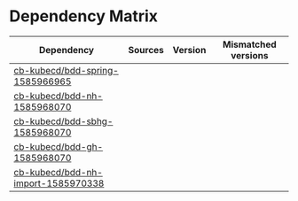 # Dependency Matrix

Dependency | Sources | Version | Mismatched versions
---------- | ------- | ------- | -------------------
[cb-kubecd/bdd-spring-1585966965](https://github.com/cb-kubecd/bdd-spring-1585966965.git) |  | []() | 
[cb-kubecd/bdd-nh-1585968070](https://github.com/cb-kubecd/bdd-nh-1585968070.git) |  | []() | 
[cb-kubecd/bdd-sbhg-1585968070](https://github.com/cb-kubecd/bdd-sbhg-1585968070.git) |  | []() | 
[cb-kubecd/bdd-gh-1585968070](https://github.com/cb-kubecd/bdd-gh-1585968070.git) |  | []() | 
[cb-kubecd/bdd-nh-import-1585970338](https://github.com/cb-kubecd/bdd-nh-import-1585970338.git) |  | []() | 
